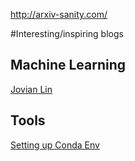 http://arxiv-sanity.com/

#Interesting/inspiring blogs
## Machine Learning
[Jovian Lin](https://jovianlin.io/the-idea-behind-dropout/)
## Tools
[Setting up Conda Env](https://uoa-eresearch.github.io/eresearch-cookbook/recipe/2014/11/20/conda/)
